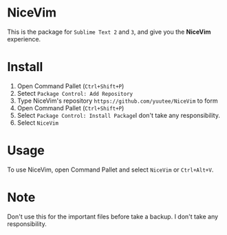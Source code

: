 NiceVim
=======

This is the package for `Sublime Text 2` and `3`, and give you the **NiceVim** experience.

# Install
1. Open Command Pallet (`Ctrl+Shift+P`)
2. Setect `Package Control: Add Repository`
3. Type NiceVim's repository `https://github.com/yuutee/NiceVim` to form
4. Open Command Pallet (`Ctrl+Shift+P`)
5. Select `Package Control: Install Package`I don't take any responsibility.
6. Select `NiceVim`

# Usage
To use NiceVim, open Command Pallet and select `NiceVim` or `Ctrl+Alt+V`.

# Note
Don't use this for the important files before take a backup.  I don't take any responsibility.